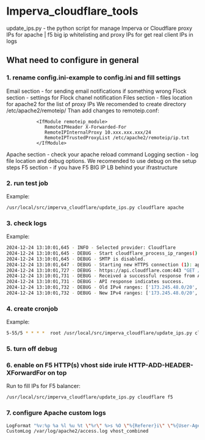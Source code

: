 # Imperva_cloudflare_tools

update_ips.py - the python script for manage Imperva or Cloudflare proxy IPs for apache | f5 big ip whitelisting and proxy IPs for get real client IPs in logs

## What need to configure in general

### 1. rename config.ini-example to config.ini and fill settings

Email section - for sending email notifications if something wrong
Flock section - settings for Flock chanel notification
Files section - files location for apache2 for the list of proxy IPs
                We recomended to create directory /etc/apache2/remoteip/
                Than add changes to remoteip.conf:

               <IfModule remoteip_module>
                  RemoteIPHeader X-Forwarded-For
                  RemoteIPInternalProxy 10.xxx.xxx.xxx/24
                  RemoteIPTrustedProxyList /etc/apache2/remoteip/ip.txt
               </IfModule>

Apache section - check your apache reload command 
Logging section - log file location and debug options. We recomended to use debug on the setup steps
F5 section - if you have F5 BIG IP LB behind your ifrastructure 

### 2. run test job
Example:
```bash
/usr/local/src/imperva_cloudflare/update_ips.py cloudflare apache
```

### 3. check logs
Example:
```bash
2024-12-24 13:10:01,645 - INFO - Selected provider: Cloudflare
2024-12-24 13:10:01,645 - DEBUG - Start cloudflare_process_ip_ranges()
2024-12-24 13:10:01,645 - DEBUG - SMTP is disabled.
2024-12-24 13:10:01,647 - DEBUG - Starting new HTTPS connection (1): api.cloudflare.com:443
2024-12-24 13:10:01,727 - DEBUG - https://api.cloudflare.com:443 "GET /client/v4/ips HTTP/1.1" 200 None
2024-12-24 13:10:01,731 - DEBUG - Received a successful response from API.
2024-12-24 13:10:01,731 - DEBUG - API response indicates success.
2024-12-24 13:10:01,732 - DEBUG - Old IPv4 ranges: ['173.245.48.0/20', '103.21.244.0/22', '103.22.200.0/22', '103.31.4.0/22', '141.101.64.0/18', '108.162.192.0/18', '190.93.240.0/20', '188.114.96.0/20', '197.234.240.0/22', '198.41.128.0/17', '162.158.0.0/15', '104.16.0.0/13', '104.24.0.0/14', '172.64.0.0/13', '131.0.72.0/22']
2024-12-24 13:10:01,732 - DEBUG - New IPv4 ranges: ['173.245.48.0/20', '103.21.244.0/22', '103.22.200.0/22', '103.31.4.0/22', '141.101.64.0/18', '108.162.192.0/18', '190.93.240.0/20', '188.114.96.0/20', '197.234.240.0/22', '198.41.128.0/17', '162.158.0.0/15', '104.16.0.0/13', '104.24.0.0/14', '172.64.0.0/13', '131.0.72.0/22']
```

### 4. create cronjob
Example:
```bash
5-55/5 * * * *  root /usr/local/src/imperva_cloudflare/update_ips.py cloudflare apache
```

### 5. turn off debug

### 6. enable on F5 HTTP(s) vhost side irule HTTP-ADD-HEADER-XForwardFor on top

Run to fill IPs for F5 balancer:
```bash
/usr/local/src/imperva_cloudflare/update_ips.py cloudflare f5
```

### 7. configure Apache custom logs
```bash
LogFormat "%v:%p %a %l %u %t \"%r\" %>s %O \"%{Referer}i\" \"%{User-Agent}i\"" vhost_combined
CustomLog /var/log/apache2/access.log vhost_combined
```